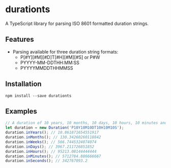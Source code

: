 # durationts
A TypeScript library for parsing ISO 8601 formatted duration strings.

## Features
*  Parsing available for three duration string formats:
	*  P[#Y][#M][#D]T[#H][#M][#S]  or  P#W
	*  PYYYY-MM-DDTHH:MM:SS
	*  PYYYYMMDDTHHMMSS

## Installation
`npm install --save durationts`

## Examples

```javascript
// A duration of 10 years, 10 months, 10 days, 10 hours, 10 minutes and 10 seconds
let duration = new Duration('P10Y10M10DT10H10M10S');
duration.inYears(); // 10.861871654551917
duration.inMonths(); // 130.34260260118842
duration.inWeeks(); // 566.7445324074074
duration.inDays(); // 3967.211726851852
duration.inHours(); // 95213.08144444444
duration.inMinutes(); // 5712784.886666667
duration.inSeconds(); // 342767093.2
```